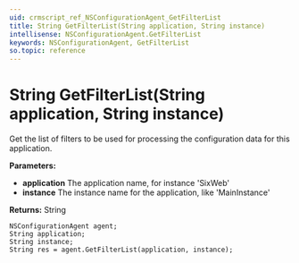 ```yaml
---
uid: crmscript_ref_NSConfigurationAgent_GetFilterList
title: String GetFilterList(String application, String instance)
intellisense: NSConfigurationAgent.GetFilterList
keywords: NSConfigurationAgent, GetFilterList
so.topic: reference
---
```


# String GetFilterList(String application, String instance)

Get the list of filters to be used for processing the configuration data for this application.

**Parameters:**
 - **application** The application name, for instance 'SixWeb'
 - **instance** The instance name for the application, like 'MainInstance'

**Returns:** String

```crmscript
NSConfigurationAgent agent;
String application;
String instance;
String res = agent.GetFilterList(application, instance);
```

